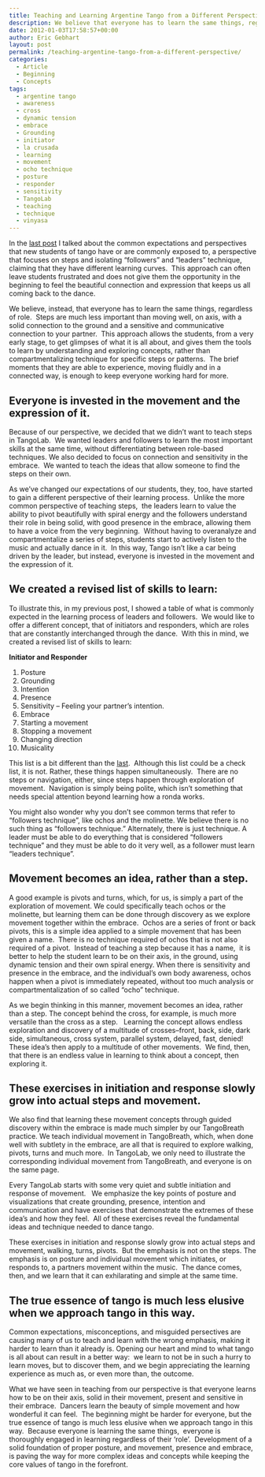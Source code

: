 ```yaml
---
title: Teaching and Learning Argentine Tango from a Different Perspective
description: We believe that everyone has to learn the same things, regardless of role.
date: 2012-01-03T17:58:57+00:00
author: Eric Gebhart
layout: post
permalink: /teaching-argentine-tango-from-a-different-perspective/
categories:
  - Article
  - Beginning
  - Concepts
tags:
  - argentine tango
  - awareness
  - cross
  - dynamic tension
  - embrace
  - Grounding
  - initiator
  - la crusada
  - learning
  - movement
  - ocho technique
  - posture
  - responder
  - sensitivity
  - TangoLab
  - teaching
  - technique
  - vinyasa
---
```


<!-- # We believe, instead, that everyone has to learn the same things, regardless of role. -->

In the <a title="Expectations, misconceptions and perspectives on learning Argentine tango." href="http://tangobreath.com/expectations-misconceptions-and-perspectives-on-learning-argentine-tango/" target="_blank">last post</a> I talked about the common expectations and perspectives that new students of tango have or are commonly exposed to, a perspective that focuses on steps and isolating &#8220;followers&#8221; and &#8220;leaders&#8221; technique, claiming that they have different learning curves.  This approach can often leave students frustrated and does not give them the opportunity in the beginning to feel the beautiful connection and expression that keeps us all coming back to the dance.

<!--more-->

We believe, instead, that everyone has to learn the same things, regardless of role.  Steps are much less important than moving well, on axis, with a solid connection to the ground and a sensitive and communicative connection to your partner.  This approach allows the students, from a very early stage, to get glimpses of what it is all about, and gives them the tools to learn by understanding and exploring concepts, rather than compartmentalizing technique for specific steps or patterns.  The brief moments that they are able to experience, moving fluidly and in a connected way, is enough to keep everyone working hard for more.

## Everyone is invested in the movement and the expression of it.

Because of our perspective, we decided that we didn&#8217;t want to teach steps in TangoLab.  We wanted leaders and followers to learn the most important skills at the same time, without differentiating between role-based techniques. We also decided to focus on connection and sensitivity in the embrace.  We wanted to teach the ideas that allow someone to find the steps on their own.

As we&#8217;ve changed our expectations of our students, they, too, have started to gain a different perspective of their learning process.  Unlike the more common perspective of teaching steps,  the leaders learn to value the ability to pivot beautifully with spiral energy and the followers understand their role in being solid, with good presence in the embrace, allowing them to have a voice from the very beginning.  Without having to overanalyze and compartmentalize a series of steps, students start to actively listen to the music and actually dance in it.  In this way, Tango isn&#8217;t like a car being driven by the leader, but instead, everyone is invested in the movement and the expression of it.

## We created a revised list of skills to learn:

To illustrate this, in my previous post, I showed a table of what is commonly expected in the learning process of leaders and followers.  We would like to offer a different concept, that of initiators and responders, which are roles that are constantly interchanged through the dance.  With this in mind, we created a revised list of skills to learn:

**Initiator and Responder**

  1. Posture
  2. Grounding
  3. Intention
  4. Presence
  5. Sensitivity &#8211; Feeling your partner&#8217;s intention.
  6. Embrace
  7. Starting a movement
  8. Stopping a movement
  9. Changing direction
 10. Musicality

This list is a bit different than the [last](http://tangobreath.com/expectations-misconceptions-and-perspectives-on-learning-argentine-tango/).  Although this list could be a check list, it is not. Rather, these things happen simultaneously.  There are no steps or navigation, either, since steps happen through exploration of movement.  Navigation is simply being polite, which isn&#8217;t something that needs special attention beyond learning how a ronda works.

You might also wonder why you don&#8217;t see common terms that refer to &#8220;followers technique&#8221;, like ochos and the molinette. We believe there is no such thing as &#8220;followers technique.&#8221; Alternately, there is just technique. A leader must be able to do everything that is considered &#8220;followers technique&#8221; and they must be able to do it very well, as a follower must learn &#8220;leaders technique&#8221;.

## Movement becomes an idea, rather than a step.

A good example is pivots and turns, which, for us, is simply a part of the exploration of movement. We could specifically teach ochos or the molinette, but learning them can be done through discovery as we explore movement together within the embrace.  Ochos are a series of front or back pivots, this is a simple idea applied to a simple movement that has been given a name.  There is no technique required of ochos that is not also required of a pivot.  Instead of teaching a step because it has a name,  it is better to help the student learn to be on their axis, in the ground, using dynamic tension and their own spiral energy. When there is sensitivity and presence in the embrace, and the individual&#8217;s own body awareness, ochos happen when a pivot is immediately repeated, without too much analysis or compartmentalization of so called &#8220;ocho&#8221; technique.

As we begin thinking in this manner, movement becomes an idea, rather than a step. The concept behind the cross, for example, is much more versatile than the cross as a step.   Learning the concept allows endless exploration and discovery of a multitude of crosses&#8211;front, back, side, dark side, simultaneous, cross system, parallel system, delayed, fast, denied! These idea&#8217;s then apply to a multitude of other movements.  We find, then, that there is an endless value in learning to think about a concept, then exploring it.

## These exercises in initiation and response slowly grow into actual steps and movement.

We also find that learning these movement concepts through guided discovery within the embrace is made much simpler by our TangoBreath practice. We teach individual movement in TangoBreath, which, when done well with subtlety in the embrace, are all that is required to explore walking, pivots, turns and much more.  In TangoLab, we only need to illustrate the corresponding individual movement from TangoBreath, and everyone is on the same page.

Every TangoLab starts with some very quiet and subtle initiation and response of movement.   We emphasize the key points of posture and visualizations that create grounding, presence, intention and communication and have exercises that demonstrate the extremes of these idea&#8217;s and how they feel.  All of these exercises reveal the fundamental ideas and technique needed to dance tango.

These exercises in initiation and response slowly grow into actual steps and movement, walking, turns, pivots.  But the emphasis is not on the steps. The emphasis is on posture and individual movement which initiates, or responds to, a partners movement within the music.  The dance comes, then, and we learn that it can exhilarating and simple at the same time.

## The true essence of tango is much less elusive when we approach tango in this way.

Common expectations, misconceptions, and misguided persectives are causing many of us to teach and learn with the wrong emphasis, making it harder to learn than it already is. Opening our heart and mind to what tango is all about can result in a better way:  we learn to not be in such a hurry to learn moves, but to discover them, and we begin appreciating the learning experience as much as, or even more than, the outcome.

What we have seen in teaching from our perspective is that everyone learns how to be on their axis, solid in their movement, present and sensitive in their embrace.  Dancers learn the beauty of simple movement and how wonderful it can feel.  The beginning might be harder for everyone, but the true essence of tango is much less elusive when we approach tango in this way.  Because everyone is learning the same things,  everyone is thoroughly engaged in learning regardless of their &#8216;role&#8217;.  Development of a solid foundation of proper posture, and movement, presence and embrace, is paving the way for more complex ideas and concepts while keeping the core values of tango in the forefront.
